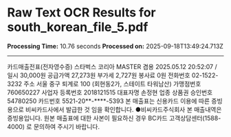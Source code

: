 # Raw Text OCR Results for south_korean_file_5.pdf

**Processing Time:** 10.76 seconds
**Processed on:** 2025-09-18T13:49:24.713Z

---

카드매출전표(전자영수증)
스타벅스 코리아
MASTER 겸용
2025.05.12 20:52:07 / 일시
30,000원
공급가액
27,273원
부가세
2,727원
봉사료
0원
전화번호
02-1522-3232
주소
서울 중구 퇴계로 100 (회현동2가, 스테이트
타워남산)
가맹점번호
760650227
사업자 등록번호
2018121515
대표자명
손정현
업종
상품권
승인번호
54780250
카드번호
5521-20**-****-5393
본 매출표는 신용카드 이용에 따른 증빙용으로 비씨카드사에서 발급한 것
임을 확인합니다.
●비씨카드주식회사
본 매출내역은 증빙용입니다.
원본 매출표에 대한 사본이 필요하신 경우 BC카드 고객상담센터(1588-4000)
로 문의하여 주시기 바랍니다.